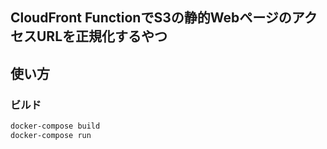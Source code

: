 ## CloudFront FunctionでS3の静的WebページのアクセスURLを正規化するやつ

## 使い方

### ビルド
```bash
docker-compose build
docker-compose run
```
